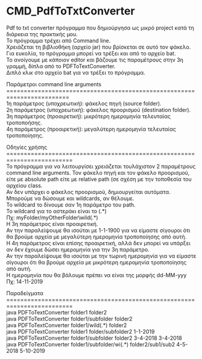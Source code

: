 # CMD_PdfToTxtConverter
Pdf to txt converter πρόγραμμα που δημιούργησα ως μικρό project κατά τη διάρκεια της πρακτικής μου.\
Το πρόγραμμα τρέχει από Command line.\
Χρειάζεται τη βιβλιοθήκη (αρχείο jar) που βρίσκεται σε αυτό τον φάκελο.\
Για ευκολία, το πρόγραμμα μπορεί να τρέξει και από το αρχείο bat.\
Το ανοίγουμε με κάποιον editor και βάζουμε τις παραμέτρους στην 3η γραμμή, δίπλα από το PDFToTextConverter.\
Διπλό κλικ στο αρχείο bat για να τρέξει το πρόγραμμα.

Παράμετροι command line arguments\
========================================================================\
1η παράμετρος (υποχρεωτική): φάκελος πηγή (source folder).\
2η παράμετρος (υποχρεωτική): φάκελος προορισμού (destination folder).\
3η παράμετρος (προαιρετική): μικρότερη ημερομηνία τελευταίας τροποποήσης.\
4η παράμετρος (προαιρετική): μεγαλύτερη ημερομηνία τελευταίας τροποποίησης.

Οδηγίες χρήσης\
=========================================================================\
Το πρόγραμμα για να λειτουργίσει χρειάζεται τουλάχιστον 2 παραμέτρους command line arguments. Τον φάκελο πηγή και τον φάκελο προορισμού, είτε με absolute path είτε με relative path (σε σχέση με την τοποθεσία του αρχείου class.\
Αν δεν υπάρχει ο φάκελος προορισμού, δημιουργείται αυτόματα.\
Μπορούμε να δώσουμε και wildcards, αν θέλουμε.\
Το wildcard το δίνουμε σαν 1η παράμετρο του path.\
To wildcard για το αστεράκι είναι το (.\*)\
Πχ: myFolder/myOtherFolder\wild(.\*)\
Η 3η παράμετρος είναι προαιρετική.\
Αν την παραλείψουμε θα ισούται με 1-1-1900 για να είμαστε σίγουροι ότι θα βρούμε αρχεία με μεγαλύτερη ημερομηνία τροποποίησης από αυτή.\
Η 4η παράμετρος είναι επίσης προαιρετική, αλλά δεν μπορεί να υπάρξει αν δεν έχουμε δώσει ημερομηνία για την 3η παράμετρο.\
Αν την παραλείψουμε θα ισούται με την τωρινή ημερομηνία για να είμαστε σίγουροι ότι θα βρούμε αρχεία με μικρότερη ημερομηνία τροποποίησης από αυτή.\
Η ημερομηνία που θα βάλουμε πρέπει να είναι της μορφής dd-MM-yyy\
Πχ: 14-11-2019

Παραδείγματα\
=========================================================================\
java PDFToTextConverter folder1 folder2\
java PDFToTextConverter folder1/subfolder folder2\
java PDFToTextConverter folder1/wild(.\*) folder2\
java PDFToTextConverter folder1 folder/subfolder2 1-1-2019\
java PDFToTextConverter folder1/subfolder folder2 3-4-2018 3-4-2018\
java PDFToTextConverter folder1/subfolder/wi(.*) folder2/sub1/sub2 4-5-2018 5-10-2019
